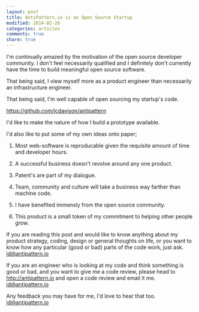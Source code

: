 ```yaml
---
layout: post
title: AntiPattern.io is an Open Source Startup
modified: 2014-02-28
categories: articles
comments: true
share: true
---
```


I'm continually amazed by the motivation of the open source developer community.  I don't feel necessarily qualified and I definitely don't currently have the time to build meaningful open source software.  

That being said, I view myself more as a product engineer than necessarily an infrastructure engineer.

That being said, I'm well capable of open sourcing my startup's code.

<https://github.com/jcdavison/antipattern>

I'd like to make the nature of how I build a prototype available.  

I'd also like to put some of my own ideas onto paper;

1. Most web-software is reproducable given the requisite amount of time and developer hours.

1. A successful business doesn't revolve around any one product.

1. Patent's are part of my dialogue.

1. Team, community and culture will take a business way farther than machine code.

1. I have benefited immensly from the open source community.

1. This product is a small token of my commitment to helping other people grow.

If you are reading this post and would like to know anything about my product strategy, coding, design or general thoughts on life, or you want to know how any particular (good or bad) parts of the code work, just ask.  <jd@antipattern.io>

If you are an engineer who is looking at my code and think something is good or bad, and you want to give me a code review, please head to <http://antipattern.io> and open a code review and email it me. <jd@antipattern.io>

Any feedback you may have for me, I'd love to hear that too. <jd@antipattern.io>
